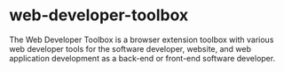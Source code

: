 # web-developer-toolbox
The Web Developer Toolbox is a browser extension toolbox with various web developer tools for the software developer, website, and web application development as a back-end or front-end software developer.
